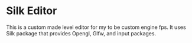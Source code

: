 # Silk Editor

This is a custom made level editor for my to be custom engine fps.
It uses Silk package that provides Opengl, Glfw, and input packages.
